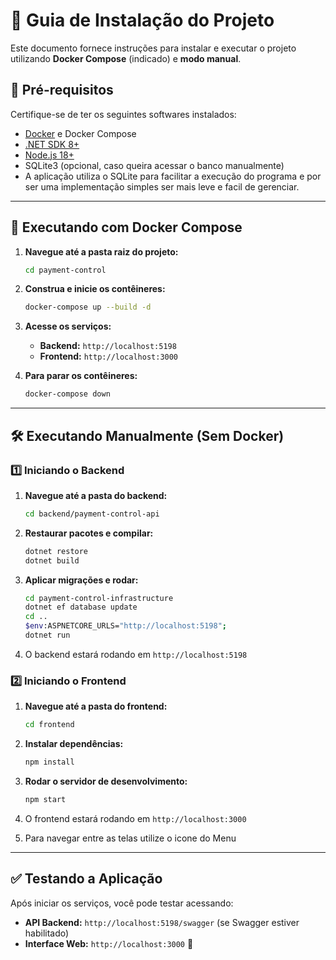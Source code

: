 # 📘 Guia de Instalação do Projeto

Este documento fornece instruções para instalar e executar o projeto utilizando **Docker Compose** (indicado) e **modo manual**.

## 📌 Pré-requisitos
Certifique-se de ter os seguintes softwares instalados:
- [Docker](https://www.docker.com/get-started) e Docker Compose
- [.NET SDK 8+](https://dotnet.microsoft.com/download)
- [Node.js 18+](https://nodejs.org/)
- SQLite3 (opcional, caso queira acessar o banco manualmente)
- A aplicação utiliza o SQLite para facilitar a execução do programa e por ser uma implementação simples ser mais leve e facil de gerenciar.
---

## 🚀 Executando com Docker Compose
1. **Navegue até a pasta raiz do projeto:**
   ```sh
   cd payment-control
   ```
2. **Construa e inicie os contêineres:**
   ```sh
   docker-compose up --build -d
   ```
3. **Acesse os serviços:**
   - **Backend:** `http://localhost:5198`
   - **Frontend:** `http://localhost:3000`

4. **Para parar os contêineres:**
   ```sh
   docker-compose down
   ```

---

## 🛠 Executando Manualmente (Sem Docker)

### 1️⃣ Iniciando o Backend
1. **Navegue até a pasta do backend:**
   ```sh
   cd backend/payment-control-api
   ```
2. **Restaurar pacotes e compilar:**
   ```sh
   dotnet restore
   dotnet build
   ```
3. **Aplicar migrações e rodar:**
   ```sh
   cd payment-control-infrastructure
   dotnet ef database update
   cd ..
   $env:ASPNETCORE_URLS="http://localhost:5198"; 
   dotnet run
   ```
4. O backend estará rodando em `http://localhost:5198`

### 2️⃣ Iniciando o Frontend
1. **Navegue até a pasta do frontend:**
   ```sh
   cd frontend
   ```
2. **Instalar dependências:**
   ```sh
   npm install
   ```
3. **Rodar o servidor de desenvolvimento:**
   ```sh
   npm start
   ```
4. O frontend estará rodando em `http://localhost:3000`

5. Para navegar entre as telas utilize o icone do Menu
---



## ✅ Testando a Aplicação
Após iniciar os serviços, você pode testar acessando:
- **API Backend:** `http://localhost:5198/swagger` (se Swagger estiver habilitado)
- **Interface Web:** `http://localhost:3000`
🚀


